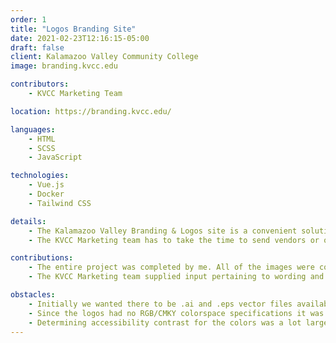 ```yaml
---
order: 1
title: "Logos Branding Site"
date: 2021-02-23T12:16:15-05:00
draft: false
client: Kalamazoo Valley Community College
image: branding.kvcc.edu

contributors:
    - KVCC Marketing Team

location: https://branding.kvcc.edu/

languages:
    - HTML
    - SCSS
    - JavaScript

technologies:
    - Vue.js
    - Docker
    - Tailwind CSS

details:
    - The Kalamazoo Valley Branding & Logos site is a convenient solution for distributing relative branding to those that need it.
    - The KVCC Marketing team has to take the time to send vendors or other employees around the college logos for when they need to use them. This becomes a tedious process when having to manually distribute them on a case-by-case basis. So I made them a Branding & Logo site that they can just link to instead.

contributions:
    - The entire project was completed by me. All of the images were converted to the appropriate mime types and resized by me as well.
    - The KVCC Marketing team supplied input pertaining to wording and some of the naming conventions for individual logos.

obstacles:
    - Initially we wanted there to be .ai and .eps vector files available for each logo. This presented filesize issues for storing the repository, with little added value to download other than color swatch preservation.
    - Since the logos had no RGB/CMKY colorspace specifications it was relatively easy to just support SVG instead. Having previously worked in that industry, I was aware that the print shops likely have their own color palettes that better match our Pantone specification.
    - Determining accessibility contrast for the colors was a lot larger of a task that I believed it to be. Since we only had hex colors for reference, they had to be converted to RGB first, then the luminance can be calculated, then finally the contrast value could be determined against white or black.
---
```


